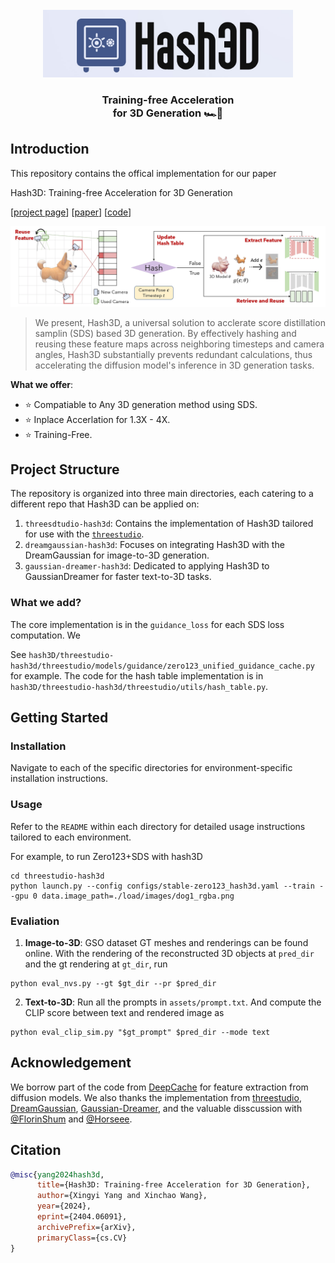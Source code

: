 
<br>
<div align="center">
<img src="assets/logo.jpg" width="400px"></img>
<h3>Training-free Acceleration <br> for 3D Generation 🏎️💨<h3>
</div>


## Introduction
This repository contains the offical implementation for our paper

Hash3D: Training-free Acceleration for 3D Generation

[[project page](https://adamdad.github.io/hash3D/)] [[paper](https://arxiv.org/abs/2404.06091)] [[code](https://github.com/Adamdad/hash3D)]

![pipeline](assets/pipeline.jpg)


> We present, Hash3D, a universal solution to acclerate score distillation samplin (SDS) based 3D generation. By effectively hashing and reusing these feature maps across neighboring timesteps and camera angles, Hash3D substantially prevents redundant calculations, thus accelerating the diffusion model's inference in 3D generation tasks.

**What we offer**: 
- ⭐ Compatiable to Any 3D generation method using SDS.
- ⭐ Inplace Accerlation for 1.3X - 4X. 
- ⭐ Training-Free.



## Project Structure
The repository is organized into three main directories, each catering to a different repo that Hash3D can be applied on:

1. `threesdtudio-hash3d`: Contains the implementation of Hash3D tailored for use with the [`threestudio`](https://github.com/threestudio-project/threestudio).
2. `dreamgaussian-hash3d`: Focuses on integrating Hash3D with the DreamGaussian for image-to-3D generation.
3. `gaussian-dreamer-hash3d`: Dedicated to applying Hash3D to GaussianDreamer for faster text-to-3D tasks.

### What we add?
The core implementation is in the `guidance_loss` for each SDS loss computation. We 

See `hash3D/threestudio-hash3d/threestudio/models/guidance/zero123_unified_guidance_cache.py` for example. The code for the hash table implementation is in `hash3D/threestudio-hash3d/threestudio/utils/hash_table.py`.

## Getting Started

### Installation
Navigate to each of the specific directories for environment-specific installation instructions.

### Usage
Refer to the `README` within each directory for detailed usage instructions tailored to each environment.

For example, to run Zero123+SDS with hash3D
```shell
cd threestudio-hash3d
python launch.py --config configs/stable-zero123_hash3d.yaml --train --gpu 0 data.image_path=./load/images/dog1_rgba.png
```

### Evaliation
1. **Image-to-3D**: GSO dataset GT meshes and renderings can be found online. With the rendering of the reconstructed 3D objects at `pred_dir` and the gt rendering at `gt_dir`, run

```shell
python eval_nvs.py --gt $gt_dir --pr $pred_dir 
```
2. **Text-to-3D**: Run all the prompts in `assets/prompt.txt`. And compute the CLIP score between text and rendered image as
```shell
python eval_clip_sim.py "$gt_prompt" $pred_dir --mode text
```

## Acknowledgement

We borrow part of the code from [DeepCache](https://github.com/horseee/DeepCache) for feature extraction from diffusion models. 
We also thanks the implementation from [threestudio](https://github.com/threestudio-project/threestudio), [DreamGaussian](https://github.com/dreamgaussian/dreamgaussian), [Gaussian-Dreamer](https://github.com/hustvl/GaussianDreamer), and the valuable disscussion with [@FlorinShum](https://github.com/FlorinShum) and [@Horseee](https://github.com/horseee).

## Citation

```bibtex
@misc{yang2024hash3d,
      title={Hash3D: Training-free Acceleration for 3D Generation}, 
      author={Xingyi Yang and Xinchao Wang},
      year={2024},
      eprint={2404.06091},
      archivePrefix={arXiv},
      primaryClass={cs.CV}
}
```